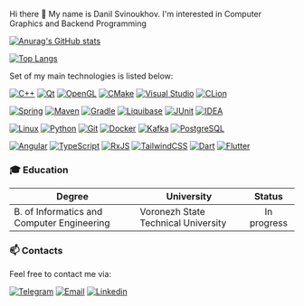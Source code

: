 Hi there 👋 My name is Danil Svinoukhov. I'm interested in Computer Graphics and Backend Programming

[![Anurag's GitHub stats](https://github-readme-stats.vercel.app/api?username=NeDonil&show_icons=true&theme=react&count_private=true&card_width=770)](https://github.com/anuraghazra/github-readme-stats)

[![Top Langs](https://github-readme-stats.vercel.app/api/top-langs/?username=NeDonil&theme=react&card_width=770&hide=HTML)](https://github.com/anuraghazra/github-readme-stats)

Set of my main technologies is listed below:

[![C++](https://img.shields.io/badge/-C%2B%2b-A8B9CC?logo=C%2B%2b&style=for-the-badge)]()
[![Qt](https://img.shields.io/badge/Qt-41CD52?logo=Qt&style=for-the-badge&logoColor=white)]()
[![OpenGL](https://img.shields.io/badge/OpenGL-5586A4?logo=OpenGL&style=for-the-badge&logoColor=white)]()
[![CMake](https://img.shields.io/badge/CMake-064F8C?logo=CMake&style=for-the-badge&logoColor=white)]()
[![Visual Studio](https://img.shields.io/badge/-Visual%20Studio-5C2D91?logo=Visual%20Studio&style=for-the-badge&logoColor=white)]()
[![CLion](https://img.shields.io/badge/-CLion-000000?logo=CLion&style=for-the-badge&logoColor=white)]()

[![Spring](https://img.shields.io/badge/-Spring-008005?logo=Spring&style=for-the-badge&logoColor=white)]()
[![Maven](https://img.shields.io/badge/-Maven-C71A36?logo=apachemaven&style=for-the-badge&logoColor=white)]()
[![Gradle](https://img.shields.io/badge/-Gradle-02303A?logo=Gradle&style=for-the-badge&logoColor=white)]()
[![Liquibase](https://img.shields.io/badge/-Liquibase-2962FF?logo=Liquibase&style=for-the-badge&logoColor=white)]()
[![JUnit](https://img.shields.io/badge/-JUnit5-25A162?logo=JUnit5&style=for-the-badge&logoColor=white)]()
[![IDEA](https://img.shields.io/badge/-idea-000000?logo=intellij%20idea&style=for-the-badge&logoColor=white)]()

[![Linux](https://img.shields.io/badge/-Linux-FCC624?logo=Linux&style=for-the-badge&logoColor=black)]()
[![Python](https://img.shields.io/badge/-Python-3776AB?logo=python&style=for-the-badge&logoColor=white)]()
[![Git](https://img.shields.io/badge/-Git-F05032?logo=Git&style=for-the-badge&logoColor=white)]()
[![Docker](https://img.shields.io/badge/-Docker-2496ED?logo=Docker&style=for-the-badge&logoColor=white)]()
[![Kafka](https://img.shields.io/badge/-Kafka-231F20?logo=apachekafka&style=for-the-badge&logoColor=white)]()
[![PostgreSQL](https://img.shields.io/badge/-PostgreSQL-4169E1?logo=PostgreSQL&style=for-the-badge&logoColor=white)]()

[![Angular](https://img.shields.io/badge/-Angular-0F0F11?logo=Angular&style=for-the-badge&logoColor=white)]()
[![TypeScript](https://img.shields.io/badge/-TypeScript-3178C6?logo=TypeScript&style=for-the-badge&logoColor=white)]()
[![RxJS](https://img.shields.io/badge/-RxJS-B7178C?logo=ReactiveX&style=for-the-badge&logoColor=white)]()
[![TailwindCSS](https://img.shields.io/badge/-TailwindCSS-06B6D4?logo=tailwindcss&style=for-the-badge&logoColor=white)]()
[![Dart](https://img.shields.io/badge/-Dart-0175C2?logo=Dart&style=for-the-badge&logoColor=white)]()
[![Flutter](https://img.shields.io/badge/-Flutter-02569B?logo=Flutter&style=for-the-badge&logoColor=white)]()

### :mortar_board: Education
| Degree                                     | University                           |  Status     |
| ------------------------------------------ | ------------------------------------ | :---------: |
| B. of Informatics and Сomputer Engineering | Voronezh State Technical University  | In progress |

### :mailbox:	Contacts
Feel free to contact me via:

[![Telegram](https://img.shields.io/badge/-Telegram-26A5E4?logo=telegram&style=for-the-badge&logoColor=white&link=https://t.me/NeDonil)](https://t.me/NeDonil)
[![Email](https://img.shields.io/badge/-Email-de4343?logo=Gmail&style=for-the-badge&logoColor=white&link=mailto:svinoukhov03@gmail.com)](mailto:svinoukhov03@gmail.com)
[![Linkedin](https://img.shields.io/badge/-LinkedIn-blue?logo=Linkedin&style=for-the-badge&logoColor=white&link=https://www.linkedin.com/in/danil-svinoukhov/)](https://www.linkedin.com/in/danil-svinoukhov/)
